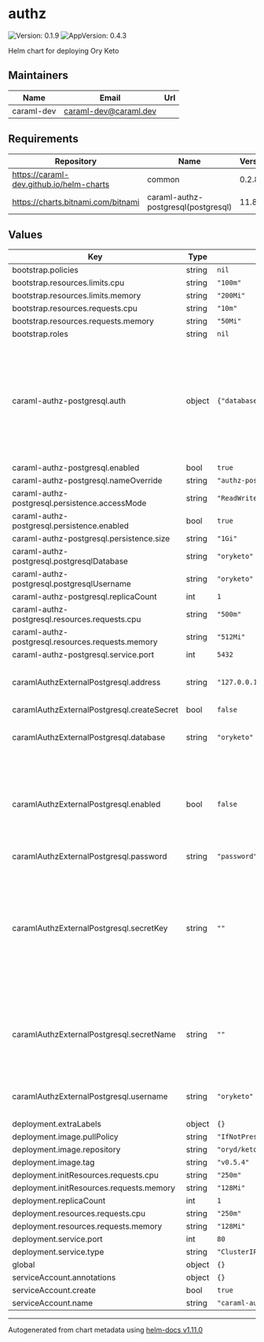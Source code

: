 # authz

![Version: 0.1.9](https://img.shields.io/badge/Version-0.1.9-informational?style=flat-square) ![AppVersion: 0.4.3](https://img.shields.io/badge/AppVersion-0.4.3-informational?style=flat-square)

Helm chart for deploying Ory Keto

## Maintainers

| Name | Email | Url |
| ---- | ------ | --- |
| caraml-dev | <caraml-dev@caraml.dev> |  |

## Requirements

| Repository | Name | Version |
|------------|------|---------|
| https://caraml-dev.github.io/helm-charts | common | 0.2.8 |
| https://charts.bitnami.com/bitnami | caraml-authz-postgresql(postgresql) | 11.8.2 |

## Values

| Key | Type | Default | Description |
|-----|------|---------|-------------|
| bootstrap.policies | string | `nil` |  |
| bootstrap.resources.limits.cpu | string | `"100m"` |  |
| bootstrap.resources.limits.memory | string | `"200Mi"` |  |
| bootstrap.resources.requests.cpu | string | `"10m"` |  |
| bootstrap.resources.requests.memory | string | `"50Mi"` |  |
| bootstrap.roles | string | `nil` |  |
| caraml-authz-postgresql.auth | object | `{"database":"oryketo","username":"oryketo"}` | Postgres chart 11.8 needs username and database to be specified in under `auth` to create them when initialized. |
| caraml-authz-postgresql.enabled | bool | `true` |  |
| caraml-authz-postgresql.nameOverride | string | `"authz-postgresql"` |  |
| caraml-authz-postgresql.persistence.accessMode | string | `"ReadWriteOnce"` |  |
| caraml-authz-postgresql.persistence.enabled | bool | `true` |  |
| caraml-authz-postgresql.persistence.size | string | `"1Gi"` |  |
| caraml-authz-postgresql.postgresqlDatabase | string | `"oryketo"` |  |
| caraml-authz-postgresql.postgresqlUsername | string | `"oryketo"` |  |
| caraml-authz-postgresql.replicaCount | int | `1` |  |
| caraml-authz-postgresql.resources.requests.cpu | string | `"500m"` |  |
| caraml-authz-postgresql.resources.requests.memory | string | `"512Mi"` |  |
| caraml-authz-postgresql.service.port | int | `5432` |  |
| caramlAuthzExternalPostgresql.address | string | `"127.0.0.1"` | Host address for the External postgres |
| caramlAuthzExternalPostgresql.createSecret | bool | `false` |  |
| caramlAuthzExternalPostgresql.database | string | `"oryketo"` | External postgres database schema |
| caramlAuthzExternalPostgresql.enabled | bool | `false` | If you would like to use an external postgres database, enable it here using this |
| caramlAuthzExternalPostgresql.password | string | `"password"` |  |
| caramlAuthzExternalPostgresql.secretKey | string | `""` | If a secret is created by external systems (eg. Vault)., mention the key under which password is stored in secret (eg. postgresql-password) |
| caramlAuthzExternalPostgresql.secretName | string | `""` | If a secret is created by external systems (eg. Vault)., mention the secret name here |
| caramlAuthzExternalPostgresql.username | string | `"oryketo"` | External postgres database user |
| deployment.extraLabels | object | `{}` |  |
| deployment.image.pullPolicy | string | `"IfNotPresent"` |  |
| deployment.image.repository | string | `"oryd/keto"` |  |
| deployment.image.tag | string | `"v0.5.4"` |  |
| deployment.initResources.requests.cpu | string | `"250m"` |  |
| deployment.initResources.requests.memory | string | `"128Mi"` |  |
| deployment.replicaCount | int | `1` |  |
| deployment.resources.requests.cpu | string | `"250m"` |  |
| deployment.resources.requests.memory | string | `"128Mi"` |  |
| deployment.service.port | int | `80` |  |
| deployment.service.type | string | `"ClusterIP"` |  |
| global | object | `{}` |  |
| serviceAccount.annotations | object | `{}` |  |
| serviceAccount.create | bool | `true` |  |
| serviceAccount.name | string | `"caraml-authz"` |  |

----------------------------------------------
Autogenerated from chart metadata using [helm-docs v1.11.0](https://github.com/norwoodj/helm-docs/releases/v1.11.0)
